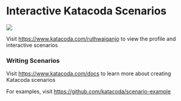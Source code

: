 # Interactive Katacoda Scenarios

[![](http://shields.katacoda.com/katacoda/ruthwaiganjo/count.svg)](https://www.katacoda.com/ruthwaiganjo "Get your profile on Katacoda.com")

Visit https://www.katacoda.com/ruthwaiganjo to view the profile and interactive scenarios

### Writing Scenarios
Visit https://www.katacoda.com/docs to learn more about creating Katacoda scenarios

For examples, visit https://github.com/katacoda/scenario-example
